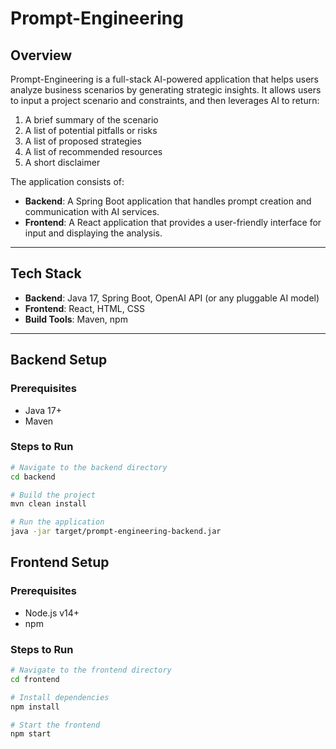 # Prompt-Engineering

## Overview

Prompt-Engineering is a full-stack AI-powered application that helps users analyze business scenarios by generating strategic insights. It allows users to input a project scenario and constraints, and then leverages AI to return:

1. A brief summary of the scenario  
2. A list of potential pitfalls or risks  
3. A list of proposed strategies  
4. A list of recommended resources  
5. A short disclaimer  

The application consists of:
- **Backend**: A Spring Boot application that handles prompt creation and communication with AI services.
- **Frontend**: A React application that provides a user-friendly interface for input and displaying the analysis.

---

## Tech Stack

- **Backend**: Java 17, Spring Boot, OpenAI API (or any pluggable AI model)
- **Frontend**: React, HTML, CSS
- **Build Tools**: Maven, npm

---

## Backend Setup

### Prerequisites
- Java 17+
- Maven

### Steps to Run

```bash
# Navigate to the backend directory
cd backend

# Build the project
mvn clean install

# Run the application
java -jar target/prompt-engineering-backend.jar
```

## Frontend Setup

### Prerequisites
- Node.js v14+
- npm

### Steps to Run

```bash
# Navigate to the frontend directory
cd frontend

# Install dependencies
npm install

# Start the frontend
npm start
```
